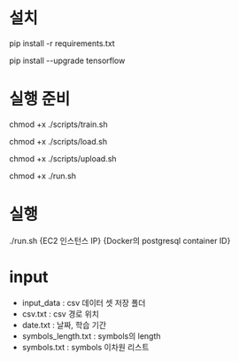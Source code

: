 # 설치
pip install -r requirements.txt

pip install --upgrade tensorflow


# 실행 준비
chmod +x ./scripts/train.sh

chmod +x ./scripts/load.sh

chmod +x ./scripts/upload.sh

chmod +x ./run.sh

# 실행
./run.sh {EC2 인스턴스 IP} {Docker의 postgresql container ID}

# input
- input_data : csv 데이터 셋 저장 폴더
- csv.txt : csv 경로 위치
- date.txt : 날짜, 학습 기간
- symbols_length.txt : symbols의 length
- symbols.txt : symbols 이차원 리스트
